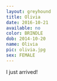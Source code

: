 ```yaml
---
layout: greyhound
title: Olivia
date: 2016-10-21
available: no
color: BRINDLE
dob: 2014-10-20
name: Olivia
pic: olivia.jpg
sex: FEMALE
---
```


I just arrived!
